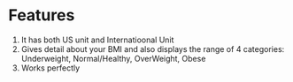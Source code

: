 # Features

1. It has both US unit and Internatioonal Unit
2. Gives detail about your BMI and also displays the range of 4 categories: Underweight, Normal/Healthy, OverWeight, Obese
3. Works perfectly
